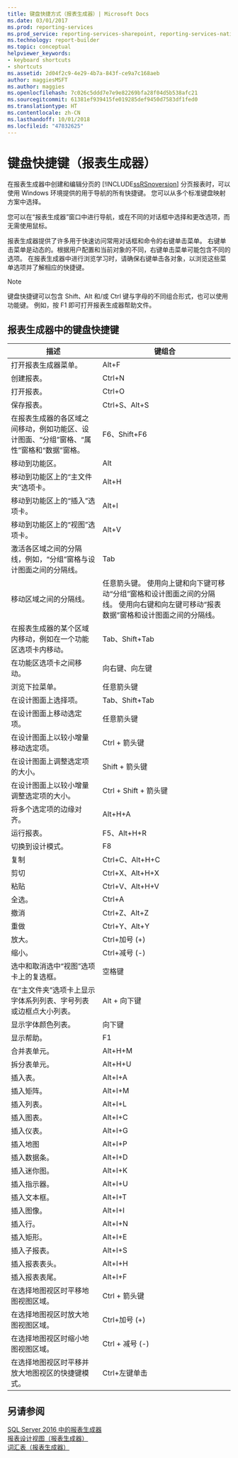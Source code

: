 ```yaml
---
title: 键盘快捷方式（报表生成器）| Microsoft Docs
ms.date: 03/01/2017
ms.prod: reporting-services
ms.prod_service: reporting-services-sharepoint, reporting-services-native
ms.technology: report-builder
ms.topic: conceptual
helpviewer_keywords:
- keyboard shortcuts
- shortcuts
ms.assetid: 2d04f2c9-4e29-4b7a-843f-ce9a7c168aeb
author: maggiesMSFT
ms.author: maggies
ms.openlocfilehash: 7c026c5ddd7e7e9e82269bfa28f04d5b538afc21
ms.sourcegitcommit: 61381ef939415fe019285def9450d7583df1fed0
ms.translationtype: HT
ms.contentlocale: zh-CN
ms.lasthandoff: 10/01/2018
ms.locfileid: "47832625"
---
```

# <a name="keyboard-shortcuts-report-builder"></a>键盘快捷键（报表生成器）
  在报表生成器中创建和编辑分页的 [!INCLUDE[ssRSnoversion](../../includes/ssrsnoversion-md.md)] 分页报表时，可以使用 Windows 环境提供的用于导航的所有快捷键。 您可以从多个标准键盘映射方案中选择。  
  
 您可以在“报表生成器”窗口中进行导航，或在不同的对话框中选择和更改选项，而无需使用鼠标。  
  
 报表生成器提供了许多用于快速访问常用对话框和命令的右键单击菜单。 右键单击菜单是动态的。根据用户配置和当前对象的不同，右键单击菜单可能包含不同的选项。 在报表生成器中进行浏览学习时，请确保右键单击各对象，以浏览这些菜单选项并了解相应的快捷键。  
  
> [!NOTE]  
>  键盘快捷键可以包含 Shift、Alt 和/或 Ctrl 键与字母的不同组合形式，也可以使用功能键。 例如，按 F1 即可打开报表生成器帮助文件。  
  
## <a name="keyboard-shortcuts-in-report-builder"></a>报表生成器中的键盘快捷键  
  
|描述|键组合|  
|-----------------|---------------------|  
|打开报表生成器菜单。|Alt+F|  
|创建报表。|Ctrl+N|  
|打开报表。|Ctrl+O|  
|保存报表。|Ctrl+S、Alt+S|  
|在报表生成器的各区域之间移动，例如功能区、设计图面、“分组”窗格、“属性”窗格和“数据”窗格。|F6、Shift+F6|  
|移动到功能区。|Alt|  
|移动到功能区上的“主文件夹”选项卡。|Alt+H|  
|移动到功能区上的“插入”选项卡。|Alt+I|  
|移动到功能区上的“视图”选项卡。|Alt+V|  
|激活各区域之间的分隔线，例如，“分组”窗格与设计图面之间的分隔线。|Tab|  
|移动区域之间的分隔线。|任意箭头键。 使用向上键和向下键可移动“分组”窗格和设计图面之间的分隔线。 使用向右键和向左键可移动“报表数据”窗格和设计图面之间的分隔线。|  
|在报表生成器的某个区域内移动，例如在一个功能区选项卡内移动。|Tab、Shift+Tab|  
|在功能区选项卡之间移动。|向右键、向左键|  
|浏览下拉菜单。|任意箭头键|  
|在设计图面上选择项。|Tab、Shift+Tab|  
|在设计图面上移动选定项。|任意箭头键|  
|在设计图面上以较小增量移动选定项。|Ctrl + 箭头键|  
|在设计图面上调整选定项的大小。|Shift + 箭头键|  
|在设计图面上以较小增量调整选定项的大小。|Ctrl + Shift + 箭头键|  
|将多个选定项的边缘对齐。|Alt+H+A|  
|运行报表。|F5、Alt+H+R|  
|切换到设计模式。|F8|  
|复制|Ctrl+C、Alt+H+C|  
|剪切|Ctrl+X、Alt+H+X|  
|粘贴|Ctrl+V、Alt+H+V|  
|全选。|Ctrl+A|  
|撤消|Ctrl+Z、Alt+Z|  
|重做|Ctrl+Y、Alt+Y|  
|放大。|Ctrl+加号 (+)|  
|缩小。|Ctrl+减号 (-)|  
|选中和取消选中“视图”选项卡上的复选框。|空格键|  
|在“主文件夹”选项卡上显示字体系列列表、字号列表或边框点大小列表。|Alt + 向下键|  
|显示字体颜色列表。|向下键|  
|显示帮助。|F1|  
|合并表单元。|Alt+H+M|  
|拆分表单元。|Alt+H+U|  
|插入表。|Alt+I+A|  
|插入矩阵。|Alt+I+M|  
|插入列表。|Alt+I+L|  
|插入图表。|Alt+I+C|  
|插入仪表。|Alt+I+G|  
|插入地图|Alt+I+P|  
|插入数据条。|Alt+I+D|  
|插入迷你图。|Alt+I+K|  
|插入指示器。|Alt+I+U|  
|插入文本框。|Alt+I+T|  
|插入图像。|Alt+I+I|  
|插入行。|Alt+I+N|  
|插入矩形。|Alt+I+E|  
|插入子报表。|Alt+I+S|  
|插入报表表头。|Alt+I+H|  
|插入报表表尾。|Alt+I+F|  
|在选择地图视区时平移地图视图区域。|Ctrl + 箭头键|  
|在选择地图视区时放大地图视图区域。|Ctrl+加号 (+)|  
|在选择地图视区时缩小地图视图区域。|Ctrl + 减号 (-)|  
|在选择地图视区时平移并放大地图视区的快捷键模式。|Ctrl+左键单击|  
  
## <a name="see-also"></a>另请参阅  
 [SQL Server 2016 中的报表生成器](../../reporting-services/report-builder/report-builder-in-sql-server-2016.md)   
 [报表设计视图（报表生成器）](../../reporting-services/report-builder/report-design-view-report-builder.md)   
 [词汇表（报表生成器）](../../reporting-services/report-builder/glossary-report-builder.md)  
  
  
